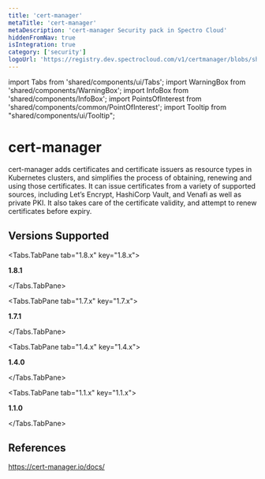 ```yaml
---
title: 'cert-manager'
metaTitle: 'cert-manager'
metaDescription: 'cert-manager Security pack in Spectro Cloud'
hiddenFromNav: true
isIntegration: true
category: ['security']
logoUrl: 'https://registry.dev.spectrocloud.com/v1/certmanager/blobs/sha256:7882e13d7056781a0195ec15e3b9fa5d4b4bb7f8b4e2c32cc5e254e2295c6a16?type=image/png'
---
```


import Tabs from 'shared/components/ui/Tabs';
import WarningBox from 'shared/components/WarningBox';
import InfoBox from 'shared/components/InfoBox';
import PointsOfInterest from 'shared/components/common/PointOfInterest';
import Tooltip from "shared/components/ui/Tooltip";


# cert-manager

cert-manager adds certificates and certificate issuers as resource types in Kubernetes clusters, and simplifies the process of obtaining, renewing and using those certificates. It can issue certificates from a variety of supported sources, including Let’s Encrypt, HashiCorp Vault, and Venafi as well as private PKI. It also takes care of the certificate validity, and attempt to renew certificates before expiry.

## Versions Supported

<Tabs>

<Tabs.TabPane tab="1.8.x" key="1.8.x">

**1.8.1**

</Tabs.TabPane>

<Tabs.TabPane tab="1.7.x" key="1.7.x">

**1.7.1**

</Tabs.TabPane>

<Tabs.TabPane tab="1.4.x" key="1.4.x">

**1.4.0**

</Tabs.TabPane>

<Tabs.TabPane tab="1.1.x" key="1.1.x">

**1.1.0**

</Tabs.TabPane>


</Tabs>

## References

https://cert-manager.io/docs/
